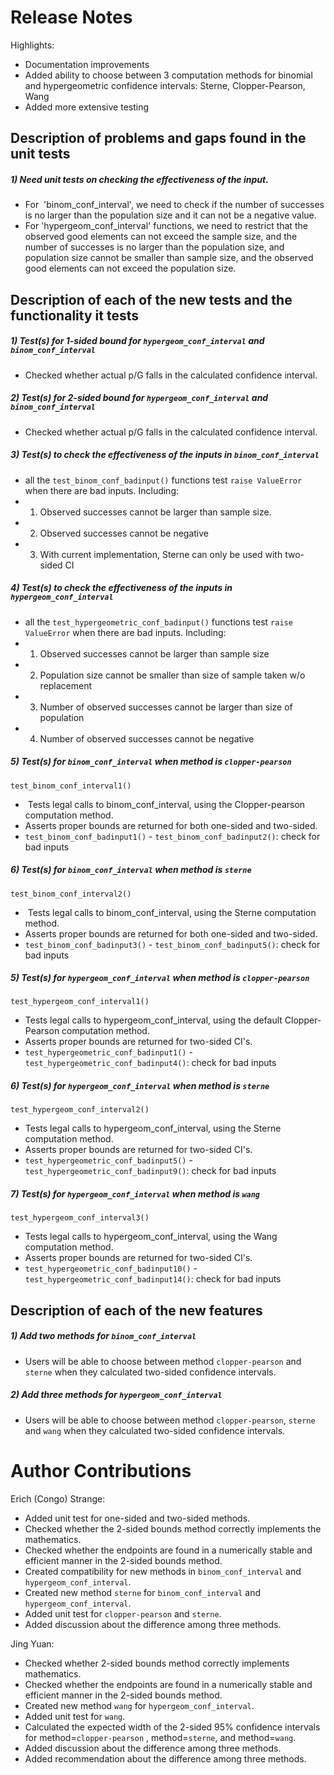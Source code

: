 # Release Notes

Highlights:

* Documentation improvements
* Added ability to choose between 3 computation methods for binomial and hypergeometric confidence intervals: Sterne, Clopper-Pearson, Wang
* Added more extensive testing
 
## Description of problems and gaps found in the unit tests
##### 1) Need unit tests on checking the effectiveness of the input. 
- For  'binom_conf_interval', we need to check if the number of successes is no larger than the population size and it can not be a negative value. 
- For 'hypergeom_conf_interval' functions, we need to restrict that the observed good elements can not exceed the sample size, and the number of successes is no larger than the population size, and population size cannot be smaller than sample size, and the observed good elements can not exceed the population size.


## Description of each of the new tests and the functionality it tests
##### 1) Test(s) for 1-sided bound for `hypergeom_conf_interval` and `binom_conf_interval`
- Checked whether actual p/G falls in the calculated confidence interval.

##### 2) Test(s) for 2-sided bound for `hypergeom_conf_interval` and `binom_conf_interval`
- Checked whether actual p/G falls in the calculated confidence interval.

##### 3) Test(s) to check the effectiveness of the inputs in `binom_conf_interval`
- all the `test_binom_conf_badinput()` functions test `raise ValueError` when there are bad inputs. Including:
- 1) Observed successes cannot be larger than sample size.
- 2) Observed successes cannot be negative
- 3) With current implementation, Sterne can only be used with two-sided CI 

##### 4) Test(s) to check the effectiveness of the inputs in `hypergeom_conf_interval`
- all the `test_hypergeometric_conf_badinput()` functions test `raise ValueError` when there are bad inputs. Including:
- 1) Observed successes cannot be larger than sample size
- 2) Population size cannot be smaller than size of sample taken w/o replacement
- 3) Number of observed successes cannot be larger than size of population
- 4) Number of observed successes cannot be negative

##### 5) Test(s) for `binom_conf_interval` when method is `clopper-pearson`
`test_binom_conf_interval1()`
-  Tests legal calls to binom_conf_interval, using the Clopper-pearson computation method. 
- Asserts proper bounds are returned for both one-sided and two-sided.
- `test_binom_conf_badinput1()` - `test_binom_conf_badinput2()`: check for bad inputs
##### 6) Test(s) for `binom_conf_interval` when method is `sterne`
`test_binom_conf_interval2()`
-  Tests legal calls to binom_conf_interval, using the Sterne computation method. 
- Asserts proper bounds are returned for both one-sided and two-sided.
- `test_binom_conf_badinput3()` - `test_binom_conf_badinput5()`: check for bad inputs
##### 5) Test(s) for `hypergeom_conf_interval` when method is `clopper-pearson`
`test_hypergeom_conf_interval1()`
- Tests legal calls to hypergeom_conf_interval, using the default Clopper-Pearson computation method.
- Asserts proper bounds are returned for two-sided CI's.
- `test_hypergeometric_conf_badinput1()` - `test_hypergeometric_conf_badinput4()`: check for bad inputs
##### 6) Test(s) for `hypergeom_conf_interval` when method is `sterne`
`test_hypergeom_conf_interval2()`
- Tests legal calls to hypergeom_conf_interval, using the Sterne computation method.
- Asserts proper bounds are returned for two-sided CI's.
- `test_hypergeometric_conf_badinput5()` - `test_hypergeometric_conf_badinput9()`: check for bad inputs

##### 7) Test(s) for `hypergeom_conf_interval` when method is `wang`
`test_hypergeom_conf_interval3()`
- Tests legal calls to hypergeom_conf_interval, using the Wang computation method.
- Asserts proper bounds are returned for two-sided CI's.
- `test_hypergeometric_conf_badinput10()` - `test_hypergeometric_conf_badinput14()`: check for bad inputs

## Description of each of the new features
##### 1) Add two methods for `binom_conf_interval`
- Users will be able to choose between method `clopper-pearson` and `sterne` when they calculated two-sided confidence intervals.

##### 2) Add three methods for `hypergeom_conf_interval`
- Users will be able to choose between method `clopper-pearson`, `sterne` and `wang` when they calculated two-sided confidence intervals.

# Author Contributions

Erich (Congo) Strange:
- Added unit test for one-sided and two-sided methods.
- Checked whether the 2-sided bounds method correctly implements the mathematics. 
- Checked whether the endpoints are found in a numerically stable and efficient manner in the 2-sided bounds method. 
- Created compatibility for new methods in `binom_conf_interval` and `hypergeom_conf_interval`.
- Created new method `sterne` for `binom_conf_interval` and `hypergeom_conf_interval`.
- Added unit test for `clopper-pearson` and `sterne`.
- Added discussion about the difference among three methods.

Jing Yuan: 
- Checked whether 2-sided bounds method correctly implements mathematics. 
- Checked whether the endpoints are found in a numerically stable and efficient manner in the 2-sided bounds method. 
- Created new method `wang` for `hypergeom_conf_interval`.
- Added unit test for `wang`.
- Calculated the expected width of the 2-sided 95% confidence intervals for method=`clopper-pearson` , method=`sterne`, and method=`wang`.
- Added discussion about the difference among three methods.
- Added recommendation about the difference among three methods.

 
